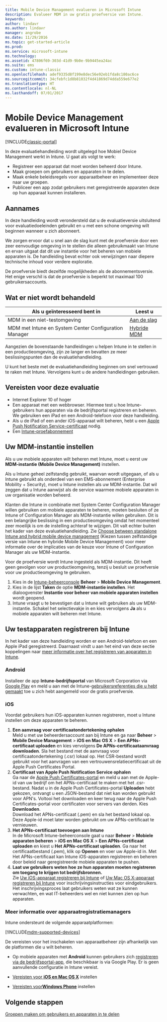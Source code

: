 ```yaml
---
title: Mobile Device Management evalueren in Microsoft Intune
description: Evalueer MDM in uw gratis proefversie van Intune.
keywords: 
author: lindavr
ms.author: lindavr
manager: angrobe
ms.date: 11/29/2016
ms.topic: get-started-article
ms.prod: 
ms.service: microsoft-intune
ms.technology: 
ms.assetid: 47806f69-303d-41d9-9b0e-9b9445ea24ac
ms.suite: ems
ms.custom: intune-classic
ms.openlocfilehash: adef9335d8f199e8dec56e92eb1fda8c180ac6ce
ms.sourcegitcommit: 34cfebfc1d8b81032f4d41869d74dda559e677e2
ms.translationtype: HT
ms.contentlocale: nl-NL
ms.lasthandoff: 07/01/2017
---
```

# <a name="evaluate-mobile-device-management-in-microsoft-intune"></a>Mobile Device Management evalueren in Microsoft Intune

[!INCLUDE[classic-portal](../includes/classic-portal.md)]

In deze evaluatiehandleiding wordt uitgelegd hoe Mobiel Device Management werkt in Intune. U gaat als volgt te werk:
- Registreer een apparaat dat moet worden beheerd door Intune.
- Maak groepen om gebruikers en apparaten in te delen.
- Maak enkele beleidsregels voor apparaatbeheer en implementeer deze naar uw groepen.
- Publiceer een app zodat gebruikers met geregistreerde apparaten deze op hun apparaat kunnen installeren.
<!--- - Monitor the device? View a report of compliant devices?--->
<!--- - Remove the device from management--->

## <a name="assumptions"></a>Aannames
In deze handleiding wordt verondersteld dat u de evaluatieversie uitsluitend voor evaluatiedoeleinden gebruikt en u met een schone omgeving wilt beginnen wanneer u zich abonneert.

We zorgen ervoor dat u snel aan de slag kunt met de proefversie door een zeer eenvoudige omgeving in te stellen die alleen gebruikmaakt van Intune en ervan uitgaat dat dit uw instantie voor het beheren van mobiele apparaten is. De handleiding bevat echter ook verwijzingen naar diepere technische inhoud voor verdere exploratie.

De proefversie biedt dezelfde mogelijkheden als de abonnementsversie. Het enige verschil is dat de proefversie is beperkt tot maximaal 100 gebruikersaccounts.

## <a name="whats-not-covered"></a>Wat er niet wordt behandeld
|Als u geïnteresseerd bent in |Leest u |
|------------------------|----------|
|MDM in een niet-testomgeving | [Aan de slag](/intune/setup-steps) |
|MDM met Intune en System Center Configuration Manager | [Hybride MDM](https://docs.microsoft.com/sccm/mdm/understand/hybrid-mobile-device-management) |

Aangezien de bovenstaande handleidingen u helpen Intune in te stellen in een productieomgeving, zijn ze langer en bevatten ze meer beslissingspunten dan de evaluatiehandleiding.

U kunt het beste met de evaluatiehandleiding beginnen om snel vertrouwd te raken met Intune. Vervolgens kunt u de andere handleidingen gebruiken.

## <a name="prerequisites-for-this-evaluation"></a>Vereisten voor deze evaluatie
- Internet Explorer 10 of hoger
- Een apparaat met een webbrowser. Hiermee test u hoe Intune-gebruikers hun apparaten via de bedrijfsportal registreren en beheren. We gebruiken een iPad en een Android-telefoon voor deze handleiding.
- Als u de iPad of een ander iOS-apparaat wilt beheren, hebt u een [Apple Push Notification Service-certificaat](/intune-classic/deploy-use/set-up-ios-and-mac-management-with-microsoft-intune) nodig.
- Een [Intune-proefabonnement](sign-up-for-30-day-trial-microsoft-intune.md)

## <a name="set-your-mdm-authority"></a>Uw MDM-instantie instellen
Als u uw mobiele apparaten wilt beheren met Intune, moet u eerst uw **MDM-instantie (Mobile Device Management)** instellen.

Als u Intune geheel zelfstandig gebruikt, waarvan wordt uitgegaan, of als u Intune gebruikt als onderdeel van een EMS-abonnement (Enterprise Mobility + Security), moet u Intune instellen als uw MDM-instantie. Dat wil zeggen dat u Intune aanwijst als de service waarmee mobiele apparaten in uw organisatie worden beheerd.

Klanten die Intune in combinatie met System Center Configuration Manager willen gebruiken om mobiele apparaten te beheren, moeten besluiten of ze Intune of Configuration Manager als MDM-instantie willen gebruiken. Dit is een belangrijke beslissing in een productieomgeving omdat het momenteel zeer moeilijk is om de instelling achteraf te wijzigen. Dit valt echter buiten het kader van deze evaluatiehandleiding. Zie [Choose between standalone Intune and hybrid mobile device management](https://docs.microsoft.com/sccm/mdm/understand/choose-between-standalone-intune-and-hybrid-mobile-device-management) (Kiezen tussen zelfstandige versie van Intune en hybride Mobile Device Management) voor meer informatie over de implicaties van de keuze voor Intune of Configuration Manager als uw MDM-instantie.

Voor de proefversie wordt Intune ingesteld als MDM-instantie. Dit heeft geen gevolgen voor uw productieomgeving, tenzij u besluit uw proefversie voor uw productieomgeving te gebruiken.

1. Kies in de [Intune-beheerconsole](https://manage.microsoft.com/) **Beheer** &gt; **Mobile Device Management**.
2. Kies in de lijst **Taken** de optie **MDM-instantie instellen**. Het dialoogvenster **Instantie voor beheer van mobiele apparaten instellen** wordt geopend.
3. Intune vraagt u te bevestigen dat u Intune wilt gebruiken als uw MDM-instantie. Schakel het selectievakje in en kies vervolgens **Ja** als u mobiele apparaten wilt beheren met Intune.

## <a name="enroll-your-test-devices-into-intune"></a>Uw testapparaten registreren bij Intune

In het kader van deze handleiding worden er een Android-telefoon en een Apple iPad geregistreerd. Daarnaast vindt u aan het eind van deze sectie koppelingen naar [meer informatie over het registreren van apparaten in Intune](#Learn-more-about-device-enrollment).
### <a name="android"></a>Android
Installeer de app **Intune-bedrijfsportal** van Microsoft Corporation via [Google Play](http://go.microsoft.com/fwlink/p/?LinkId=386612) en meld u aan met de Intune-[gebruikersreferenties die u hebt gemaakt](sign-up-for-30-day-trial-microsoft-intune.md#add-users) toe u zich hebt aangemeld voor de gratis proefversie.

### <a name="ios"></a>iOS
Voordat gebruikers hun iOS-apparaten kunnen registreren, moet u Intune instellen om deze apparaten te beheren.

1. **Een aanvraag voor certificaatondertekening ophalen**<br/>
Meld u met uw beheerdersaccount aan bij Intune en ga naar **Beheer** > **Mobile Device Management** > **iOS en Mac OS X** > **Een APNs-certificaat uploaden** en kies vervolgens **De APNs-certificaataanvraag downloaden**. Sla het bestand met de aanvraag voor certificaatondertekening (.csr) lokaal op. Het CSR-bestand wordt gebruikt voor het aanvragen van een vertrouwensrelatiecertificaat uit de Apple Push Certificates Portal.
2.  **Certificaat van Apple Push Notification Service ophalen**<BR/>
Ga naar de [Apple Push Certificates-portal](https://idmsa.apple.com/IDMSWebAuth/login?appIdKey=3fbfc9ad8dfedeb78be1d37f6458e72adc3160d1ad5b323a9e5c5eb2f8e7e3e2&rv=2) en meld u aan met de Apple-id van uw bedrijf om het APNs-certificaat te maken met het .csr-bestand. Nadat u in de Apple Push Certificates-portal **Uploaden** hebt gekozen, ontvangt u een JSON-bestand dat niet kan worden gebruikt voor APN's. Voltooi het downloaden en keer terug naar de Apple Push Certificates-portal voor certificaten voor servers van derden. Kies **Downloaden**.<br/>
Download het APNs-certificaat (.pem) en sla het bestand lokaal op. Deze Apple-id moet later worden gebruikt om uw APNs-certificaat te vernieuwen.
3.  **Het APNs-certificaat toevoegen aan Intune**<BR/>
In de Microsoft Intune-beheerconsole gaat u naar **Beheer** > **Mobiele apparaten beheren** > **iOS en Mac OS X** > **Een APNs-certificaat uploaden** en kiest u **Het APNs-certificaat uploaden**. Ga naar het certificaatbestand (.pem), klik op **Openen** en voer uw Apple-id in. Met Het APNs-certificaat kan Intune iOS-apparaten registreren en beheren door beleid naar geregistreerde mobiele apparaten te pushen.
4.  **Laat uw gebruikers weten hoe ze hun apparaten moeten registreren om toegang te krijgen tot bedrijfsbronnen.**<br/>
Zie [Uw iOS-apparaat registreren bij Intune](https://docs.microsoft.com/intune-user-help/enroll-your-device-in-intune-ios) of [Uw Mac OS X-apparaat registreren bij Intune](https://docs.microsoft.com/intune-user-help/enroll-your-device-in-intune-macos) voor inschrijvingsinstructies voor eindgebruikers. Het inschrijvingsproces laat gebruikers weten wat ze kunnen verwachten, en wat IT-beheerders wel en niet kunnen zien op hun apparaten.


### <a name="learn-more-about-device-enrollment"></a>Meer informatie over apparaatregistratiemanagers

Intune ondersteunt de volgende apparaatplatformen:

[!INCLUDE[mdm-supported-devices](../includes/mdm-supported-devices.md)]

De vereisten voor het inschakelen van apparaatbeheer zijn afhankelijk van de platformen die u wilt beheren.
- Op mobiele apparaten met **Android** kunnen gebruikers zich [registreren via de bedrijfsportal-app](/intune-classic/deploy-use/set-up-android-management-with-microsoft-intune), die beschikbaar is via Google Play. Er is geen aanvullende configuratie in Intune vereist.
- [Vereisten voor **iOS en Mac OS X**](/intune-classic/deploy-use/set-up-ios-and-mac-management-with-microsoft-intune) instellen

- [Vereisten voor**Windows Phone**](/intune-classic/deploy-use/set-up-windows-phone-8.0-management-with-microsoft-intune) instellen






## <a name="next-steps"></a>Volgende stappen
[Groepen maken om gebruikers en apparaten in te delen](get-started-with-a-30-day-trial-of-microsoft-intune-step-3.md)
